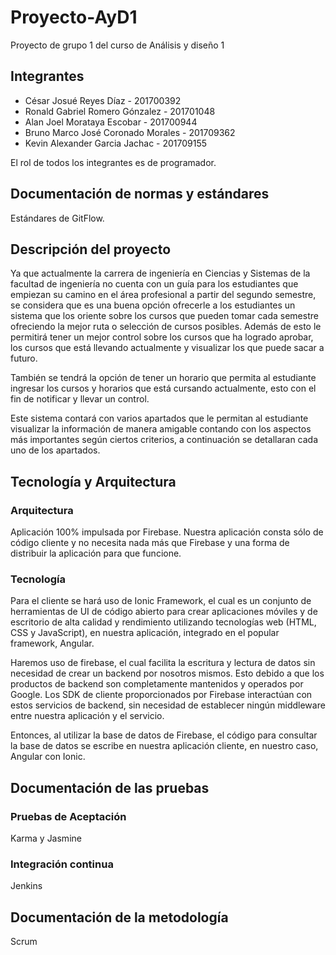 # Proyecto-AyD1
Proyecto de grupo 1 del curso de Análisis y diseño 1

## Integrantes
* César Josué Reyes Díaz - 201700392
* Ronald Gabriel Romero Gónzalez - 201701048
* Alan Joel Morataya Escobar - 201700944
* Bruno Marco José Coronado Morales - 201709362
* Kevin Alexander Garcia Jachac - 201709155

El rol de todos los integrantes es de programador. 


## Documentación de normas y estándares
Estándares de GitFlow.

## Descripción del proyecto
Ya que actualmente la carrera de ingeniería en Ciencias y Sistemas de la facultad de ingeniería no cuenta con un guía para los estudiantes que empiezan su camino en el área profesional a partir del segundo semestre, se considera que es una buena opción ofrecerle a los estudiantes un sistema que los oriente sobre los cursos que pueden tomar cada semestre ofreciendo la mejor ruta o selección de cursos posibles. Además de esto le permitirá tener un mejor control sobre los cursos que ha logrado aprobar, los cursos que está llevando actualmente y visualizar los que puede sacar a futuro.

También se tendrá la opción de tener un horario que permita al estudiante ingresar los cursos y horarios que está cursando actualmente, esto con el fin de notificar y llevar un control.

Este sistema contará con varios apartados que le permitan al estudiante visualizar la información de manera amigable contando con los aspectos más importantes según ciertos criterios, a continuación se detallaran cada uno de los apartados.

## Tecnología y Arquitectura

### Arquitectura
Aplicación 100% impulsada por Firebase. Nuestra aplicación consta sólo de código cliente y no necesita nada más que Firebase y una forma de distribuir la aplicación para que funcione. 

### Tecnología
Para el cliente se hará uso de Ionic Framework, el cual es un conjunto de herramientas de UI de código abierto para crear aplicaciones móviles y de escritorio de alta calidad y rendimiento utilizando tecnologías web (HTML, CSS y JavaScript), en nuestra aplicación, integrado en el popular framework, Angular. 

Haremos uso de firebase, el cual facilita la escritura y lectura de datos sin necesidad de crear un backend por nosotros mismos. Esto debido a que los productos de backend son completamente mantenidos y operados por Google. Los SDK de cliente proporcionados por Firebase interactúan con estos servicios de backend, sin necesidad de establecer ningún middleware entre nuestra aplicación y el servicio. 

Entonces, al utilizar la base de datos de Firebase, el código para consultar la base de datos se escribe en nuestra aplicación cliente, en nuestro caso, Angular con Ionic. 

## Documentación de las pruebas 
### Pruebas de Aceptación 
Karma y Jasmine

### Integración continua
Jenkins

## Documentación de la metodología
Scrum
